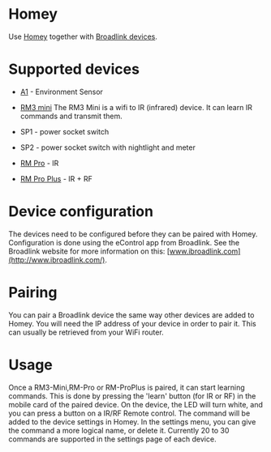 # Homey

Use [Homey](https://www.athom.com/) together with [Broadlink devices](http://www.ibroadlink.com/).


# Supported devices

* [A1](http://www.ibroadlink.com/a1/) - Environment Sensor
* [RM3 mini](http://www.ibroadlink.com/rmMini3/)
  The RM3 Mini is a wifi to IR (infrared) device. It can learn IR commands and transmit them.

* SP1  - power socket switch
* SP2  - power socket switch with nightlight and meter
* [RM Pro](http://www.ibroadlink.com/rmPro)  - IR 
* [RM Pro Plus](http://www.ibroadlink.com/rmPro+)   - IR + RF


# Device configuration

The devices need to be configured before they can be paired with Homey.
Configuration is done using the eControl app from Broadlink. See the Broadlink website for more
information on this: [www.ibroadlink.com](http://www.ibroadlink.com/).

# Pairing

You can pair a Broadlink device the same way other devices are added to Homey.
You will need the IP address of your device in order to pair it. This can usually be retrieved from
your WiFi router.

# Usage

Once a RM3-Mini,RM-Pro or RM-ProPlus is paired, it can start learning commands.
This is done by pressing the 'learn' button (for IR or RF) in the mobile card of the paired device.
On the device, the LED will turn white, and you can press a button on a IR/RF Remote control.
The command will be added to the device settings in Homey. In the settings menu, you can 
give the command a more logical name, or delete it.
Currently 20 to 30 commands are supported in the settings page of each device. 

